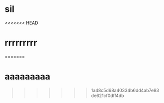 # sil

<<<<<<< HEAD
# rrrrrrrrr
=======
# aaaaaaaaa
>>>>>>> 1a48c5d68a40334b6dd4ab7e93de621cf0dff4db
